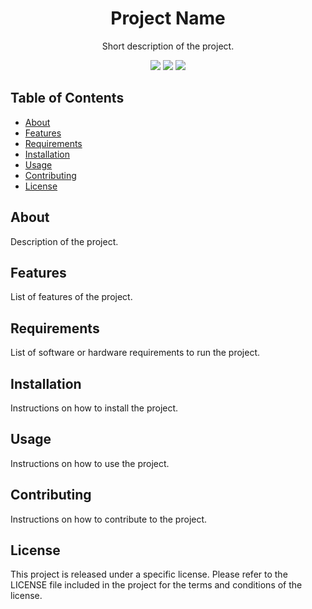 <h1 align="center">Project Name</h1>
<p align="center">Short description of the project.</p>

<p align="center">
<img src="https://img.shields.io/badge/LANGUAGE-VERSION-COLOUR"/>
<img src="https://img.shields.io/badge/LANGUAGE-VERSION-COLOUR"/>
<img src="https://img.shields.io/badge/LANGUAGE-VERSION-COLOUR"/>
</p>

## Table of Contents

- [About](#about)
- [Features](#features)
- [Requirements](#requirements)
- [Installation](#installation)
- [Usage](#usage)
- [Contributing](#contributing)
- [License](#license)

## About

Description of the project.

## Features

List of features of the project.

## Requirements

List of software or hardware requirements to run the project.

## Installation

Instructions on how to install the project.

## Usage

Instructions on how to use the project.

## Contributing

Instructions on how to contribute to the project.

## License

This project is released under a specific license. Please refer to the LICENSE file included in the project for the terms and conditions of the license.
